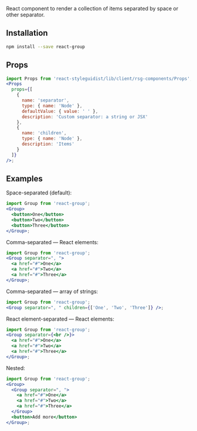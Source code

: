 React component to render a collection of items separated by space or other separator.

## Installation

```bash
npm install --save react-group
```

## Props

```jsx noeditor
import Props from 'react-styleguidist/lib/client/rsg-components/Props';
<Props
  props={[
    {
      name: 'separator',
      type: { name: 'Node' },
      defaultValue: { value: ' ' },
      description: 'Custom separator: a string or JSX'
    },
    {
      name: 'children',
      type: { name: 'Node' },
      description: 'Items'
    }
  ]}
/>;
```

## Examples

Space-separated (default):

```jsx
import Group from 'react-group';
<Group>
  <button>One</button>
  <button>Two</button>
  <button>Three</button>
</Group>;
```

Comma-separated — React elements:

```jsx
import Group from 'react-group';
<Group separator=", ">
  <a href="#">One</a>
  <a href="#">Two</a>
  <a href="#">Three</a>
</Group>;
```

Comma-separated — array of strings:

```jsx
import Group from 'react-group';
<Group separator=", " children={['One', 'Two', 'Three']} />;
```

React element-separated — React elements:

```jsx
import Group from 'react-group';
<Group separator={<br />}>
  <a href="#">One</a>
  <a href="#">Two</a>
  <a href="#">Three</a>
</Group>;
```

Nested:

```jsx
import Group from 'react-group';
<Group>
  <Group separator=", ">
    <a href="#">One</a>
    <a href="#">Two</a>
    <a href="#">Three</a>
  </Group>
  <button>Add more</button>
</Group>;
```
